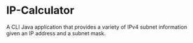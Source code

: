 # IP-Calculator
A CLI Java application that provides a variety of IPv4 subnet information given an IP address and a subnet mask.
